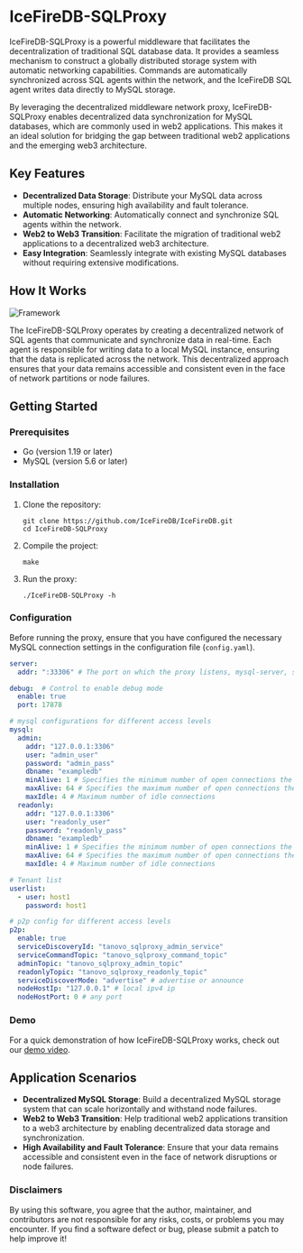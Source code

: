 # IceFireDB-SQLProxy

IceFireDB-SQLProxy is a powerful middleware that facilitates the decentralization of traditional SQL database data. It provides a seamless mechanism to construct a globally distributed storage system with automatic networking capabilities. Commands are automatically synchronized across SQL agents within the network, and the IceFireDB SQL agent writes data directly to MySQL storage.

By leveraging the decentralized middleware network proxy, IceFireDB-SQLProxy enables decentralized data synchronization for MySQL databases, which are commonly used in web2 applications. This makes it an ideal solution for bridging the gap between traditional web2 applications and the emerging web3 architecture.

## Key Features

- **Decentralized Data Storage**: Distribute your MySQL data across multiple nodes, ensuring high availability and fault tolerance.
- **Automatic Networking**: Automatically connect and synchronize SQL agents within the network.
- **Web2 to Web3 Transition**: Facilitate the migration of traditional web2 applications to a decentralized web3 architecture.
- **Easy Integration**: Seamlessly integrate with existing MySQL databases without requiring extensive modifications.

## How It Works

![Framework](./docs/icefiredb-sqlproxy.png)

The IceFireDB-SQLProxy operates by creating a decentralized network of SQL agents that communicate and synchronize data in real-time. Each agent is responsible for writing data to a local MySQL instance, ensuring that the data is replicated across the network. This decentralized approach ensures that your data remains accessible and consistent even in the face of network partitions or node failures.

## Getting Started

### Prerequisites

- Go (version 1.19 or later)
- MySQL (version 5.6 or later)

### Installation

1. Clone the repository:
   ```shell
   git clone https://github.com/IceFireDB/IceFireDB.git
   cd IceFireDB-SQLProxy
   ```

2. Compile the project:
   ```shell
   make
   ```

3. Run the proxy:
   ```shell
   ./IceFireDB-SQLProxy -h
   ```

### Configuration

Before running the proxy, ensure that you have configured the necessary MySQL connection settings in the configuration file (`config.yaml`).

```yaml
server:
  addr: ":33306" # The port on which the proxy listens, mysql-server, supports direct connection of mysql-client

debug:  # Control to enable debug mode
  enable: true
  port: 17878

# mysql configurations for different access levels
mysql:
  admin:
    addr: "127.0.0.1:3306"
    user: "admin_user"
    password: "admin_pass"
    dbname: "exampledb"
    minAlive: 1 # Specifies the minimum number of open connections the pool will attempt to maintain
    maxAlive: 64 # Specifies the maximum number of open connections the pool will attempt to maintain
    maxIdle: 4 # Maximum number of idle connections
  readonly:
    addr: "127.0.0.1:3306"
    user: "readonly_user"
    password: "readonly_pass"
    dbname: "exampledb"
    minAlive: 1 # Specifies the minimum number of open connections the pool will attempt to maintain
    maxAlive: 64 # Specifies the maximum number of open connections the pool will attempt to maintain
    maxIdle: 4 # Maximum number of idle connections

# Tenant list
userlist:
  - user: host1
    password: host1

# p2p config for different access levels
p2p:
  enable: true
  serviceDiscoveryId: "tanovo_sqlproxy_admin_service"
  serviceCommandTopic: "tanovo_sqlproxy_command_topic"
  adminTopic: "tanovo_sqlproxy_admin_topic"
  readonlyTopic: "tanovo_sqlproxy_readonly_topic"
  serviceDiscoverMode: "advertise" # advertise or announce
  nodeHostIp: "127.0.0.1" # local ipv4 ip
  nodeHostPort: 0 # any port

```

### Demo

For a quick demonstration of how IceFireDB-SQLProxy works, check out our [demo video](https://user-images.githubusercontent.com/21053373/173170210-df2d1539-acc1-4d93-8695-cc0ddc5d723b.mp4).

## Application Scenarios

- **Decentralized MySQL Storage**: Build a decentralized MySQL storage system that can scale horizontally and withstand node failures.
- **Web2 to Web3 Transition**: Help traditional web2 applications transition to a web3 architecture by enabling decentralized data storage and synchronization.
- **High Availability and Fault Tolerance**: Ensure that your data remains accessible and consistent even in the face of network disruptions or node failures.

### Disclaimers
By using this software, you agree that the author, maintainer, and contributors are not responsible for any risks, costs, or problems you may encounter. If you find a software defect or bug, please submit a patch to help improve it!